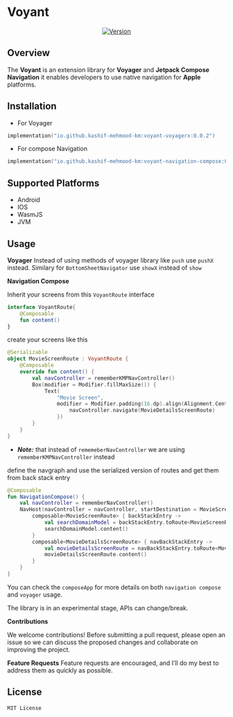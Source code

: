 
# Voyant

<p align="center">
  <a href="https://github.com/Kashif-E/Voyant/releases/tag/0.0.1">
    <img src="https://img.shields.io/github/v/release/kashif-e/voyant" alt="Version">
  </a>
</p>

## Overview


The **Voyant** is an extension library for **Voyager** and **Jetpack Compose Navigation** it enables developers to use native navigation for **Apple** platforms.


## Installation

- For Voyager

```Kotlin  
implementation("io.github.kashif-mehmood-km:voyant-voyagerx:0.0.2")  
```  
- For compose Navigation

```Kotlin
implementation("io.github.kashif-mehmood-km:voyant-navigation-compose:0.0.2") 
```


## Supported Platforms

- Android
- IOS
- WasmJS
- JVM

## Usage

**Voyager**
Instead of using methods of voyager library like `push` use `pushX` instead. Similary for `BottomSheetNavigator` use `showX` instead of `show`

**Navigation Compose**

Inherit your screens from this `VoyantRoute` interface

```Kotlin
interface VoyantRoute{
    @Composable
    fun content()
}
```
create your screens like this

```kotlin
@Serializable
object MovieScreenRoute : VoyantRoute {
    @Composable
    override fun content() {
        val navController = rememberKMPNavController()
        Box(modifier = Modifier.fillMaxSize()) {
            Text(
                "Movie Screen",
                modifier = Modifier.padding(16.dp).align(Alignment.Center).clickable {
                    navController.navigate(MovieDetailsScreenRoute)
                })
        }
    }
}
```
- ***Note:*** that instead of `rememeberNavController` we are using `rememberKMPNavController` instead


define the navgraph and use the serialized version of routes and get them from back stack entry

```Kotlin
@Composable
fun NavigationCompose() {
    val navController = rememberNavController()
    NavHost(navController = navController, startDestination = MovieScreenRoute) {
        composable<MovieScreenRoute> { backStackEntry ->
            val searchDomainModel = backStackEntry.toRoute<MovieScreenRoute>()
            searchDomainModel.content()
        }
        composable<MovieDetailsScreenRoute> { navBackStackEntry ->
            val movieDetailsScreenRoute = navBackStackEntry.toRoute<MovieDetailsScreenRoute>()
            movieDetailsScreenRoute.content()
        }
    }
}


```



You can check the `composeApp` for more details on both `navigation compose` and `voyager` usage.

The library is in an experimental stage, APIs can change/break.


**Contributions**

We welcome contributions! Before submitting a pull request, please open an issue so we can discuss the proposed changes and collaborate on improving the project.

**Feature Requests**
Feature requests are encouraged, and I’ll do my best to address them as quickly as possible.


## License

```  
MIT License  
```
